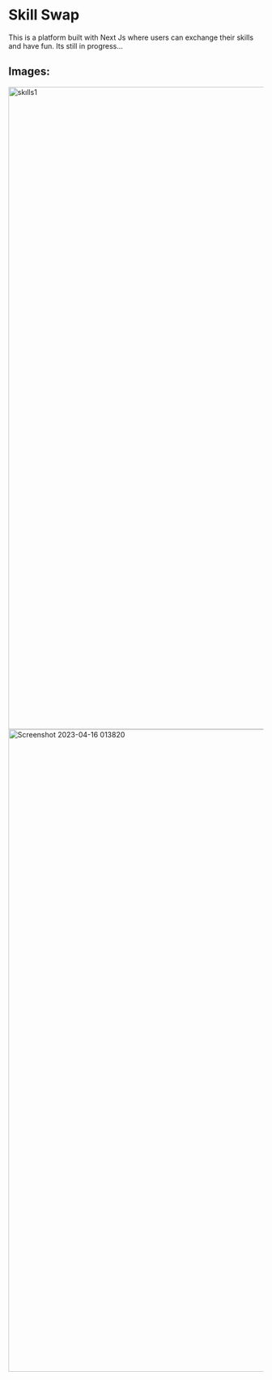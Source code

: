 # Skill Swap


This is a platform built with Next Js where users can exchange their skills and have fun. Its still in progress...

Images:
----------------------------
<img width="1267" alt="skılls1" src="https://github.com/Cobatsu/Skill-Swap-Client/assets/56139934/663649cb-1ef2-4695-b03b-ccef8b6f72bc">
<img width="1267" alt="Screenshot 2023-04-16 013820" src="https://user-images.githubusercontent.com/56139934/232273462-37f0d8ef-aa35-4637-9329-b32802927249.png">



